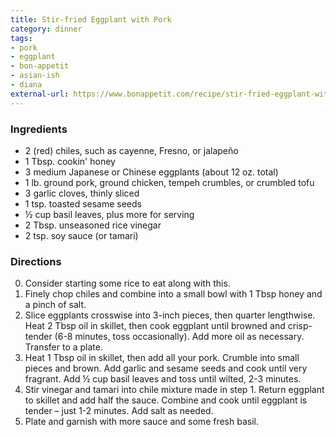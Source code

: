 ```yaml
---
title: Stir-fried Eggplant with Pork
category: dinner
tags:
- pork
- eggplant
- bon-appetit
- asian-ish
- diana
external-url: https://www.bonappetit.com/recipe/stir-fried-eggplant-with-pork
---
```


### Ingredients

- 2 (red) chiles, such as cayenne, Fresno, or jalapeño
- 1 Tbsp. cookin' honey
- 3 medium Japanese or Chinese eggplants (about 12 oz. total)
- 1 lb. ground pork, ground chicken, tempeh crumbles, or crumbled tofu
- 3 garlic cloves, thinly sliced
- 1 tsp. toasted sesame seeds
- ½ cup basil leaves, plus more for serving
- 2 Tbsp. unseasoned rice vinegar
- 2 tsp. soy sauce (or tamari)

### Directions

0. Consider starting some rice to eat along with this.
1. Finely chop chiles and combine into a small bowl with 1 Tbsp honey and a pinch of salt.
2. Slice eggplants crosswise into 3-inch pieces, then quarter lengthwise. Heat 2 Tbsp oil in skillet, then cook eggplant until browned and crisp-tender (6-8 minutes, toss occasionally). Add more oil as necessary. Transfer to a plate.
3. Heat 1 Tbsp oil in skillet, then add all your pork. Crumble into small pieces and brown. Add garlic and sesame seeds and cook until very fragrant. Add ½ cup basil leaves and toss until wilted, 2-3 minutes.
4. Stir vinegar and tamari into chile mixture made in step 1. Return eggplant to skillet and add half the sauce. Combine and cook until eggplant is tender – just 1-2 minutes. Add salt as needed.
5. Plate and garnish with more sauce and some fresh basil.
